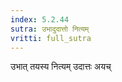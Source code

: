 ```yaml
---
index: 5.2.44
sutra: उभादुदात्तो नित्यम्
vritti: full_sutra
---
```


उभात् तयस्य नित्यम् उदात्तः अयच्